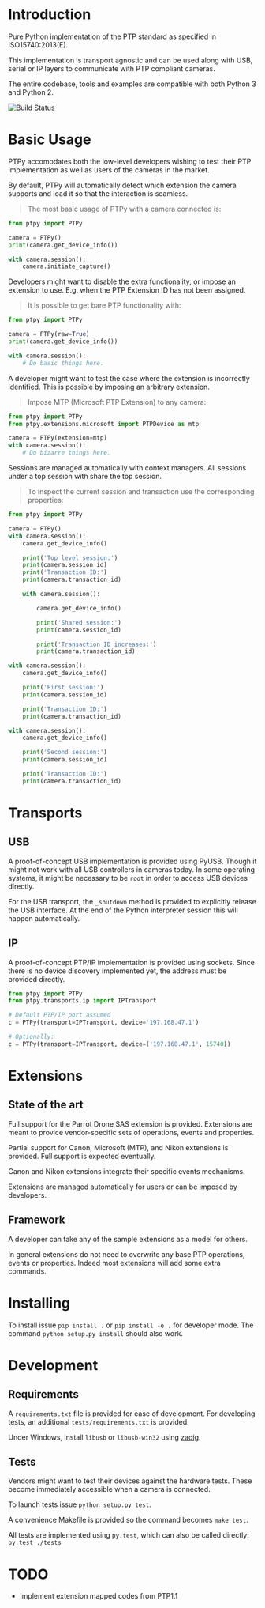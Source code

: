 # Introduction

Pure Python implementation of the PTP standard as specified in
ISO15740:2013(E).

This implementation is transport agnostic and can be used along with USB,
serial or IP layers to communicate with PTP compliant cameras.

The entire codebase, tools and examples are compatible with both Python 3 and
Python 2.

[![Build Status](https://travis-ci.org/Parrot-Developers/sequoia-ptpy.svg?branch=master)](https://travis-ci.org/Parrot-Developers/sequoia-ptpy)

# Basic Usage

PTPy accomodates both the low-level developers wishing to test their PTP
implementation as well as users of the cameras in the market.

By default, PTPy will automatically detect which extension the camera supports
and load it so that the interaction is seamless.

> The most basic usage of PTPy with a camera connected is:

```python
from ptpy import PTPy

camera = PTPy()
print(camera.get_device_info())

with camera.session():
    camera.initiate_capture()
```

Developers might want to disable the extra functionality, or impose an
extension to use. E.g. when the PTP Extension ID has not been assigned.

> It is possible to get bare PTP functionality with:

```python
from ptpy import PTPy

camera = PTPy(raw=True)
print(camera.get_device_info())

with camera.session():
    # Do basic things here.
```

A developer might want to test the case where the extension is incorrectly
identified. This is possible by imposing an arbitrary extension.

> Impose MTP (Microsoft PTP Extension) to any camera:

```python
from ptpy import PTPy
from ptpy.extensions.microsoft import PTPDevice as mtp

camera = PTPy(extension=mtp)
with camera.session():
    # Do bizarre things here.
```

Sessions are managed automatically with context managers.
All sessions under a top session with share the top session.

> To inspect the current session and transaction use the corresponding properties:

```python
from ptpy import PTPy

camera = PTPy()
with camera.session():
    camera.get_device_info()

    print('Top level session:')
    print(camera.session_id)
    print('Transaction ID:')
    print(camera.transaction_id)

    with camera.session():

        camera.get_device_info()

        print('Shared session:')
        print(camera.session_id)

        print('Transaction ID increases:')
        print(camera.transaction_id)

with camera.session():
    camera.get_device_info()

    print('First session:')
    print(camera.session_id)

    print('Transaction ID:')
    print(camera.transaction_id)

with camera.session():
    camera.get_device_info()

    print('Second session:')
    print(camera.session_id)

    print('Transaction ID:')
    print(camera.transaction_id)
```

# Transports

## USB
A proof-of-concept USB implementation is provided using PyUSB. Though it might
not work with all USB controllers in cameras today. In some operating systems,
it might be necessary to be `root` in order to access USB devices directly.

For the USB transport, the `_shutdown` method is provided to explicitly release
the USB interface. At the end of the Python interpreter session this will happen
automatically.

## IP
A proof-of-concept PTP/IP implementation is provided using sockets. Since there
is no device discovery implemented yet, the address must be provided directly.

```python
from ptpy import PTPy
from ptpy.transports.ip import IPTransport

# Default PTP/IP port assumed
c = PTPy(transport=IPTransport, device='197.168.47.1')

# Optionally:
c = PTPy(transport=IPTransport, device=('197.168.47.1', 15740))
```

# Extensions

## State of the art

Full support for the Parrot Drone SAS extension is provided. Extensions are
meant to provice vendor-specific sets of operations, events and properties.

Partial support for Canon, Microsoft (MTP), and Nikon extensions is provided.
Full support is expected eventually.

Canon and Nikon extensions integrate their specific events mechanisms.

Extensions are managed automatically for users or can be imposed by developers.

## Framework

A developer can take any of the sample extensions as a model for others.

In general extensions do not need to overwrite any base PTP operations, events
or properties. Indeed most extensions will add some extra commands.

# Installing

To install issue `pip install .` or `pip install -e .` for developer mode. The
command `python setup.py install` should also work.

# Development

## Requirements

A `requirements.txt` file is provided for ease of development.
For developing tests, an additional `tests/requirements.txt` is provided.

Under Windows, install `libusb` or `libusb-win32` using
[zadig](http://zadig.akeo.ie).

## Tests

Vendors might want to test their devices against the hardware tests. These
become immediately accessible when a camera is connected.

To launch tests issue `python setup.py test`.

A convenience Makefile is provided so the command becomes `make test`.

All tests are implemented using `py.test`, which can also be called directly:
`py.test ./tests`

# TODO

- Implement extension mapped codes from PTP1.1
